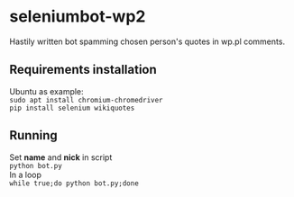 # seleniumbot-wp2  
Hastily written bot spamming chosen person's quotes in wp.pl comments.
## Requirements installation
Ubuntu as example:  
``sudo apt install chromium-chromedriver``  
``pip install selenium wikiquotes``  
## Running
Set **name** and **nick** in script  
``python bot.py``  
In a loop  
``while true;do python bot.py;done``
